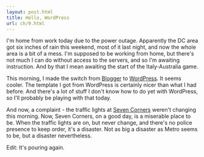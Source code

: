 ```yaml
---
layout: post.html
title: Hello, WordPress
url: ch/9.html
---
```

I'm home from work today due to the power outage. Apparently the DC area got six inches of rain this weekend, most of it last night, and now the whole area is a bit of a mess. I'm supposed to be working from home, but there's not much I can do without access to the servers, and so I'm awaiting instruction. And by that I mean awaiting the start of the Italy-Australia game.

This morning, I made the switch from [Blogger](http://www.blogger.com) to [WordPress](http://www.wordpress.org). It seems cooler. The template I got from WordPress is certainly nicer than what I had before. And there's a lot of stuff I don't know how to do yet with WordPress, so I'll probably be playing with that today.

And now, a complaint - the traffic lights at [Seven Corners](http://en.wikipedia.org/wiki/Seven_Corners,_Virginia) weren't changing this morning. Now, Seven Corners, on a good day, is a miserable place to be. When the traffic lights are on, but never change, and there's no police presence to keep order, it's a disaster. Not as big a disaster as Metro seems to be, but a disaster nevertheless.

Edit: It's pouring again.

